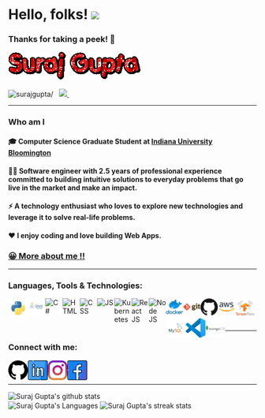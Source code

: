 

# Hello, folks! <img src="https://raw.githubusercontent.com/MartinHeinz/MartinHeinz/master/wave.gif" width="30px">
### Thanks for taking a peek! 🥳
![Name gif](https://github.com/surajgupta-git/surajgupta-git/blob/main/name.gif)

<p align="left"> 
  <img src=https://komarev.com/ghpvc/?username=surajgupta-git alt=surajgupta/> &nbsp; 
  <a href="https://www.linkedin.com/in/surajguptagudla/">
    <img src="https://img.shields.io/badge/SurajGupta-blue?style=flat&logo=linkedin">
  </a> &nbsp;    
</p>

 --- 


### Who am I <br/>
#### 🎓 Computer Science Graduate Student at [Indiana University Bloomington](https://cs.indiana.edu/)<br>
#### 👩‍💻 Software engineer with 2.5 years of professional experience committed to building intuitive solutions to everyday problems that go live in the market and make an impact.<br> 
#### ⚡ A technology enthusiast who loves to explore new technologies and leverage it to solve real-life problems. <br>
#### ❤ I enjoy coding and love building Web Apps.<br />

### [😀 More about me !!](https://surajgupta-git.github.io/portfolio-2/)

---

### Languages, Tools & Technologies:


[<img align="left" alt="Python" width="40px" src="https://raw.githubusercontent.com/github/explore/80688e429a7d4ef2fca1e82350fe8e3517d3494d/topics/python/python.png" />][resources]
[<img align="left" alt="Java" width="35px" src="https://raw.githubusercontent.com/github/explore/80688e429a7d4ef2fca1e82350fe8e3517d3494d/topics/java/java.png" />][resources]
[<img align="left" alt="C#" width="35px" src="https://user-images.githubusercontent.com/66148226/128506236-a0285195-cd7b-4e90-b006-6a9bfb27c2eb.png" />][resources]
[<img align="left" alt="HTML" width="35px" src="https://user-images.githubusercontent.com/66148226/128506571-beab6911-692d-48ae-b3b1-ea3d3d78e52c.png" />][resources]
[<img align="left" alt="CSS" width="35px" src="https://cdn.pixabay.com/photo/2017/08/05/11/16/logo-2582747_1280.png" />][resources]
[<img align="left" alt="JS" width="35px" src="https://user-images.githubusercontent.com/66148226/128506828-01f74d08-ff49-4621-8ead-bcdd4674a3d2.png" />][resources]
[<img align="left" alt="Kubernetes" width="35px" src="https://user-images.githubusercontent.com/66148226/128506883-bdee27fb-e831-4493-b198-74a1eb4958c5.png" />][resources]
[<img align="left" alt="React JS" width="35px" src="https://user-images.githubusercontent.com/66148226/128507502-cd6a43eb-6fdd-4e51-b5c0-8cc7c5e8ab3f.png" />][resources]
[<img align="left" alt="Node JS" width="35px" src="https://user-images.githubusercontent.com/66148226/128507571-c0236352-608e-4296-be4b-55301cb9dceb.png" />][resources]
[<img align="left" alt="Docker" width="35px" src="https://raw.githubusercontent.com/github/explore/80688e429a7d4ef2fca1e82350fe8e3517d3494d/topics/docker/docker.png" />][resources]
[<img align="left" alt="Git" width="35px" src="https://raw.githubusercontent.com/github/explore/80688e429a7d4ef2fca1e82350fe8e3517d3494d/topics/git/git.png" />][resources]
[<img align="left" alt="GitHub" width="35px" src="https://raw.githubusercontent.com/github/explore/78df643247d429f6cc873026c0622819ad797942/topics/github/github.png" />][resources]
[<img align="left" alt="AWS" width="35px" src="https://raw.githubusercontent.com/github/explore/e94815998e4e0713912fed477a1f346ec04c3da2/topics/aws/aws.png" />][resources]
[<img align="left" alt="TensorFlow" width="40px" 
src="https://raw.githubusercontent.com/github/explore/80688e429a7d4ef2fca1e82350fe8e3517d3494d/topics/tensorflow/tensorflow.png" />][resources]
[<img align="left" alt="MySQL" width="40px" src="https://raw.githubusercontent.com/github/explore/80688e429a7d4ef2fca1e82350fe8e3517d3494d/topics/mysql/mysql.png" />][resources]
[<img align="left" alt="Visual Studio Code" width="40px" src="https://raw.githubusercontent.com/github/explore/80688e429a7d4ef2fca1e82350fe8e3517d3494d/topics/visual-studio-code/visual-studio-code.png" />][resources]
[<img align="left" alt="MongoDB" width="40px" src="https://raw.githubusercontent.com/github/explore/80688e429a7d4ef2fca1e82350fe8e3517d3494d/topics/mongodb/mongodb.png" />][resources]<br />
<br />
<br />


---

### Connect with me:

[<img align="left" width="40px" alt="codeSTACKr | Twitter" width="22px" src="Icons\iconmonstr-github-1.svg" />][GitHub]
[<img align="left" width="40px" alt="codeSTACKr | LinkedIn" width="22px" src="Icons/linkedin-logo.svg" />][linkedin]
[<img align="left" width="40px" alt="codeSTACKr | Instagram" width="22px" src="Icons/instagram.svg" />][instagram]
[<img align="left" width="40px" alt="codeSTACKr | LinkedIn" width="22px" src="Icons/facebook-logo.svg" />][FaceBook]

<br/>
<br />

---
<img align="center" src="https://github-readme-stats.vercel.app/api/?username=surajgupta-git&count_private=true&theme=tokyonight&showicons=true" alt="Suraj Gupta's github stats"/>
<br>
<img align="center" src="https://github-readme-stats.vercel.app/api/top-langs/?username=surajgupta-git&langs_count=5&theme=tokyonight" alt="Suraj Gupta's Languages"/>
<img align="center" src="https://github-readme-streak-stats.herokuapp.com/?user=surajgupta-git" alt="Suraj Gupta's streak stats"/>


[GitHub]: https://github.com/surajgupta-git
[instagram]: https://www.instagram.com/suraj.gupta_sg/
[linkedin]: https://www.linkedin.com/in/surajguptagudla/
[FaceBook]: https://www.facebook.com/SurajGupta.Gudla/
[resources]: https://surajgupta-git.github.io/portfolio-2/
